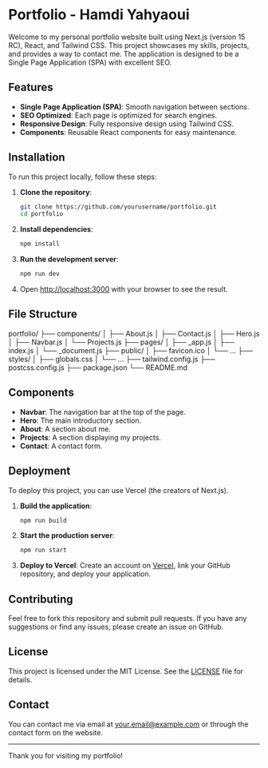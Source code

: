 # Portfolio - Hamdi Yahyaoui

Welcome to my personal portfolio website built using Next.js (version 15 RC), React, and Tailwind CSS. This project showcases my skills, projects, and provides a way to contact me. The application is designed to be a Single Page Application (SPA) with excellent SEO.

## Features

- **Single Page Application (SPA)**: Smooth navigation between sections.
- **SEO Optimized**: Each page is optimized for search engines.
- **Responsive Design**: Fully responsive design using Tailwind CSS.
- **Components**: Reusable React components for easy maintenance.

## Installation

To run this project locally, follow these steps:

1. **Clone the repository**:
    ```bash
    git clone https://github.com/yourusername/portfolio.git
    cd portfolio
    ```

2. **Install dependencies**:
    ```bash
    npm install
    ```

3. **Run the development server**:
    ```bash
    npm run dev
    ```

4. Open [http://localhost:3000](http://localhost:3000) with your browser to see the result.

## File Structure

portfolio/
├── components/
│ ├── About.js
│ ├── Contact.js
│ ├── Hero.js
│ ├── Navbar.js
│ └── Projects.js
├── pages/
│ ├── _app.js
│ ├── index.js
│ └── _document.js
├── public/
│ ├── favicon.ico
│ └── ...
├── styles/
│ ├── globals.css
│ └── ...
├── tailwind.config.js
├── postcss.config.js
├── package.json
└── README.md


## Components

- **Navbar**: The navigation bar at the top of the page.
- **Hero**: The main introductory section.
- **About**: A section about me.
- **Projects**: A section displaying my projects.
- **Contact**: A contact form.

## Deployment

To deploy this project, you can use Vercel (the creators of Next.js).

1. **Build the application**:
    ```bash
    npm run build
    ```

2. **Start the production server**:
    ```bash
    npm run start
    ```

3. **Deploy to Vercel**: Create an account on [Vercel](https://vercel.com/), link your GitHub repository, and deploy your application.

## Contributing

Feel free to fork this repository and submit pull requests. If you have any suggestions or find any issues, please create an issue on GitHub.

## License

This project is licensed under the MIT License. See the [LICENSE](LICENSE) file for details.

## Contact

You can contact me via email at [your.email@example.com](mailto:your.email@example.com) or through the contact form on the website.

---

Thank you for visiting my portfolio!
